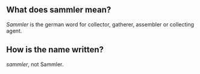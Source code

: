## What does sammler mean?

_Sammler_ is the german word for collector, gatherer, assembler or collecting agent.

## How is the name written?

_sammler_, not Sammler. 